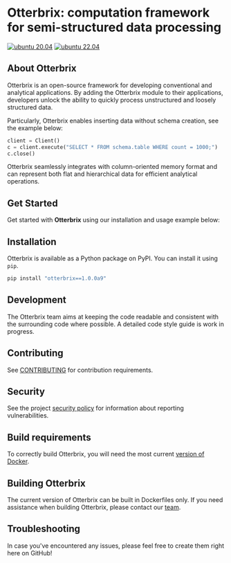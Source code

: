 # Otterbrix: computation framework for semi-structured data processing

[![ubuntu 20.04](https://github.com/duckstax/otterbrix/actions/workflows/ubuntu-20-04.yaml/badge.svg)](https://github.com/duckstax/otterbrix/actions/workflows/ubuntu-20-04.yaml)
[![ubuntu 22.04](https://github.com/duckstax/otterbrix/actions/workflows/ubuntu-22-04.yaml/badge.svg)](https://github.com/duckstax/otterbrix/actions/workflows/ubuntu-22-04.yaml)

## About Otterbrix

Otterbrix is an open-source framework for developing conventional and analytical applications.
By adding the Otterbrix module to their applications, developers unlock the ability to quickly process unstructured and loosely structured data.

Particularly, Otterbrix enables inserting data without schema creation, see the example below:

```python
client = Client()
c = client.execute("SELECT * FROM schema.table WHERE count = 1000;")
c.close()
```

Otterbrix seamlessly integrates with column-oriented memory format and can represent both flat and hierarchical data for efficient analytical operations.

## Get Started
Get started with **Otterbrix** using our installation and usage example below:

## Installation

Otterbrix is available as a Python package on PyPI. You can install it using `pip`.

```bash
pip install "otterbrix==1.0.0a9"
```

## Development

The Otterbrix team aims at keeping the code readable and consistent with the surrounding code where possible. A detailed code style guide is work in progress.

## Contributing

See [CONTRIBUTING](CONTRIBUTING.md) for contribution requirements.

## Security

See the project [security policy](.github/SECURITY.md) for
information about reporting vulnerabilities.

## Build requirements
To correctly build Otterbrix, you will need the most current [version of Docker](https://docs.docker.com/reference/cli/docker/version/).

## Building Otterbrix
The current version of Otterbrix can be built in Dockerfiles only. If you need assistance when building Otterbrix, please contact our [team](team@otterbrix.com).

## Troubleshooting
In case you've encountered any issues, please feel free to create them right here on GitHub!
